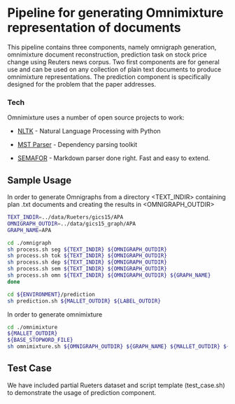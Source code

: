 # Pipeline for generating Omnimixture representation of documents

This pipeline contains three components, namely omnigraph generation, omnimixture document reconstruction, prediction task on stock price change using Reuters news corpus. Two first components are for general use and can be used on any collection of plain text documents to produce omnimixture representations. The prediction component is specifically designed for the problem that the paper addresses.

### Tech

Omnimixture uses a number of open source projects to work:

* [NLTK] - Natural Language Processing with Python
* [MST Parser] - Dependency parsing toolkit
* [SEMAFOR] - Markdown parser done right. Fast and easy to extend.

   [NLTK]: <http://www.nltk.org/>
   [MST Parser]: <http://www.seas.upenn.edu/~strctlrn/MSTParser/MSTParser.html>
   [SEMAFOR]: <http://www.cs.cmu.edu/~ark/SEMAFOR/>
 
## Sample Usage

In order to generate Omnigraphs from a directory <TEXT_INDIR> containing plan .txt documents and creating the results in <OMNIGRAPH_OUTDIR>

```sh
TEXT_INDIR=../data/Rueters/gics15/APA
OMNIGRAPH_OUTDIR=../data/gics15_graph/APA
GRAPH_NAME=APA

cd ./omnigraph
sh process.sh seg ${TEXT_INDIR} ${OMNIGRAPH_OUTDIR}
sh process.sh tok ${TEXT_INDIR} ${OMNIGRAPH_OUTDIR}
sh process.sh dep ${TEXT_INDIR} ${OMNIGRAPH_OUTDIR}
sh process.sh sem ${TEXT_INDIR} ${OMNIGRAPH_OUTDIR}
sh process.sh omn ${TEXT_INDIR} ${OMNIGRAPH_OUTDIR} ${GRAPH_NAME}
done

cd ${ENVIRONMENT}/prediction
sh prediction.sh ${MALLET_OUTDIR} ${LABEL_OUTDIR}
```

In order to generate omnimixture 


```sh
cd ./omnimixture
${MALLET_OUTDIR}
${BASE_STOPWORD_FILE}
sh omnimixture.sh ${OMNIGRAPH_OUTDIR} ${GRAPH_NAME} ${MALLET_OUTDIR} ${BASE_STOPWORD_FILE}
```


## Test Case

We have included partial Rueters dataset and script template (test_case.sh) to demonstrate the usage of prediction component.

